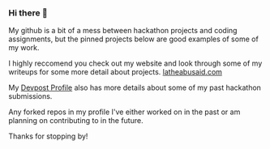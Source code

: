 ### Hi there 👋
My github is a bit of a mess between hackathon projects and coding assignments, but the pinned projects below are good examples of some of my work.

I highly reccomend you check out my website and look through some of my writeups for some more detail about projects. [latheabusaid.com](https://latheabusaid.com)

My [Devpost Profile](https://devpost.com/labusaid) also has more details about some of my past hackathon submissions.

Any forked repos in my profile I've either worked on in the past or am planning on contributing to in the future.

Thanks for stopping by!

<!--
**labusaid/labusaid** is a ✨ _special_ ✨ repository because its `README.md` (this file) appears on your GitHub profile.

Here are some ideas to get you started:

- 🔭 I’m currently working on ...
- 🌱 I’m currently learning ...
- 👯 I’m looking to collaborate on ...
- 🤔 I’m looking for help with ...
- 💬 Ask me about ...
- 📫 How to reach me: ...
- 😄 Pronouns: ...
- ⚡ Fun fact: ...
-->

